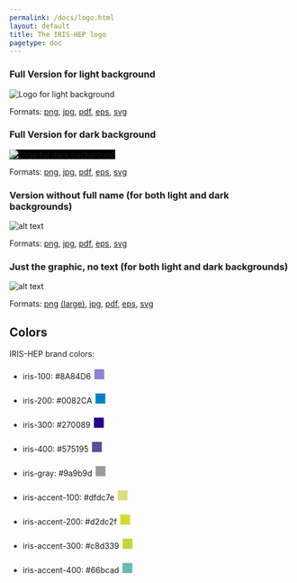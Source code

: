 ```yaml
---
permalink: /docs/logo.html
layout: default
title: The IRIS-HEP logo
pagetype: doc
---
```


### Full Version for light background
<img style="background-color:white" src="/assets/logos/Iris-hep-3-regular-complete.png" alt="Logo for light background" title="Logo Title Text 1">

Formats: [png](/assets/logos/Iris-hep-3-regular-complete.png), [jpg](/assets/logos/Iris-hep-3-regular-complete.jpg), [pdf](/assets/logos/Iris-hep-3-regular-complete.pdf), [eps](/assets/logos/Iris-hep-3-regular-complete.eps), [svg](/assets/logos/Iris-hep-3-regular-complete.svg)



### Full Version for dark background

<img style="background-color:black" src="/assets/logos/Iris-hep-6-WHITE-complete.png" alt="Logo for dark background" title="Logo Title Text 1">

Formats: [png](/assets/logos/Iris-hep-6-WHITE-complete.png), [jpg](/assets/logos/Iris-hep-4-no-long-name.jpg), [pdf](/assets/logos/Iris-hep-6-WHITE-complete.pdf), [eps](/assets/logos/Iris-hep-6-WHITE-complete.eps), [svg](/assets/logos/Iris-hep-6-WHITE-complete.svg)



### Version without full name (for both light and dark backgrounds)
![alt text](/assets/logos/Iris-hep-4-no-long-name.png "Logo Title Text 1")

Formats: [png](/assets/logos/Iris-hep-4-no-long-name.png), [jpg](/assets/logos/Iris-hep-4-no-long-name.jpg), [pdf](/assets/logos/Iris-hep-4-no-long-name.pdf), [eps](/assets/logos/Iris-hep-4-no-long-name.eps), [svg](/assets/logos/Iris-hep-4-no-long-name.svg)



### Just the graphic, no text (for both light and dark backgrounds)
![alt text](/assets/logos/Iris-hep-5-just-graphic.png "Logo Title Text 1")

Formats: [png](/assets/logos/Iris-hep-5-just-graphic.png) [(large)](/assets/logos/Iris-hep-5-just-graphic-large.png), [jpg](/assets/logos/Iris-hep-5-just-graphic.jpg), [pdf](/assets/logos/Iris-hep-5-just-graphic.pdf), [eps](/assets/logos/Iris-hep-5-just-graphic.eps), [svg](/assets/logos/Iris-hep-5-just-graphic.svg)


## Colors

IRIS-HEP brand colors:

* iris-100: #8A84D6 <span style="font-size:1.5rem;color:#8A84D6;">&#9632;</span>
* iris-200: #0082CA <span style="font-size:1.5rem;color:#0082CA;">&#9632;</span>
* iris-300: #270089 <span style="font-size:1.5rem;color:#270089;">&#9632;</span>
* iris-400: #575195 <span style="font-size:1.5rem;color:#575195;">&#9632;</span>

* iris-gray: #9a9b9d <span style="font-size:1.5rem;color:#9a9b9d;">&#9632;</span>

* iris-accent-100: #dfdc7e <span style="font-size:1.5rem;color:#dfdc7e;">&#9632;</span>
* iris-accent-200: #d2dc2f <span style="font-size:1.5rem;color:#d2dc2f;">&#9632;</span>
* iris-accent-300: #c8d339 <span style="font-size:1.5rem;color:#c8d339;">&#9632;</span>
* iris-accent-400: #66bcad <span style="font-size:1.5rem;color:#66bcad;">&#9632;</span>
